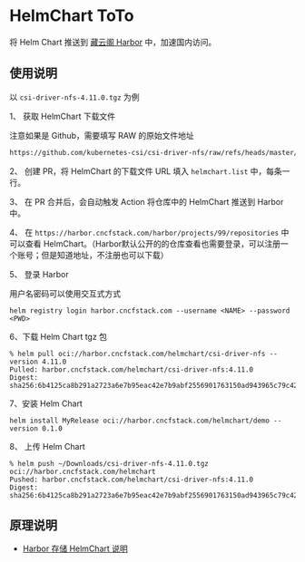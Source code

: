 # HelmChart ToTo

将 Helm Chart 推送到 [藏云阁 Harbor](https://harbor.cncfstack.com) 中，加速国内访问。

## 使用说明

以 `csi-driver-nfs-4.11.0.tgz` 为例

1、 获取 HelmChart 下载文件

注意如果是 Github，需要填写 RAW 的原始文件地址

```bash
https://github.com/kubernetes-csi/csi-driver-nfs/raw/refs/heads/master/charts/v4.11.0/csi-driver-nfs-4.11.0.tgz
```

2、 创建 PR，将 HelmChart 的下载文件 URL 填入 `helmchart.list` 中，每条一行。

3、 在 PR 合并后，会自动触发 Action 将仓库中的 HelmChart 推送到 Harbor 中。

4、 在 `https://harbor.cncfstack.com/harbor/projects/99/repositories` 中可以查看 HelmChart。（Harbor默认公开的的仓库查看也需要登录，可以注册一个账号；但是知道地址，不注册也可以下载）


5、 登录 Harbor

用户名密码可以使用交互式方式

```shell
helm registry login harbor.cncfstack.com --username <NAME> --password <PWD>
```

6、下载 Helm Chart tgz 包

```shell
% helm pull oci://harbor.cncfstack.com/helmchart/csi-driver-nfs --version 4.11.0
Pulled: harbor.cncfstack.com/helmchart/csi-driver-nfs:4.11.0
Digest: sha256:6b4125ca8b291a2723a6e7b95eac42e7b9abf2556901763150ad943965c79c42
```

7、安装 Helm Chart 

```shell
helm install MyRelease oci://harbor.cncfstack.com/helmchart/demo --version 0.1.0
```

8、 上传 Helm Chart

```shell
% helm push ~/Downloads/csi-driver-nfs-4.11.0.tgz oci://harbor.cncfstack.com/helmchart
Pushed: harbor.cncfstack.com/helmchart/csi-driver-nfs:4.11.0
Digest: sha256:6b4125ca8b291a2723a6e7b95eac42e7b9abf2556901763150ad943965c79c42
```

## 原理说明

- [Harbor 存储 HelmChart 说明](https://goharbor.io/docs/edge/working-with-projects/working-with-oci/working-with-helm-oci-charts/)


